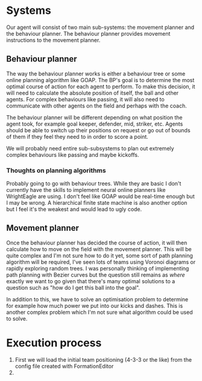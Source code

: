 # Systems

Our agent will consist of two main sub-systems: the movement planner and the behaviour planner. The behaviour planner
provides movement instructions to the movement planner.

## Behaviour planner
The way the behaviour planner works is either a behaviour tree or some online planning algorithm like GOAP.
The BP's goal is to determine the most optimal course of action for each agent to perform. To make this decision,
it will need to calculate the absolute position of itself, the ball and other agents. For complex behaviours like
passing, it will also need to communicate with other agents on the field and perhaps with the coach.

The behaviour planner will be different depending on what position the agent took, for example goal keeper, defender,
mid, striker, etc. Agents should be able to switch up their positions on request or go out of bounds of them if they
feel they need to in order to score a point.

We will probably need entire sub-subsystems to plan out extremely complex behaviours like passing and maybe kickoffs.

### Thoughts on planning algorithms
Probably going to go with behaviour trees. While they are basic I don't currently have the skills to implement
neural online planners like WrightEagle are using. I don't feel like GOAP would be real-time enough but I may be wrong.
A hierarchical finite state machine is also another option but I feel it's the weakest and would lead to ugly code.

## Movement planner
Once the behaviour planner has decided the course of action, it will then calculate how to move on the field with
the movement planner. This will be quite complex and I'm not sure how to do it yet, some sort of path planning
algorithm will be required, I've seen lots of teams using Voronoi diagrams or rapidly exploring random trees. I was
personally thinking of implementing path planning with Bezier curves but the question still remains as *where* exactly
we want to go given that there's many optimal solutions to a question such as "how do I get this ball into the goal".

In addition to this, we have to solve an optimisation problem to determine for example how much power we put into
our kicks and dashes. This is another complex problem which I'm not sure what algorithm could be used to solve.

# Execution process
1. First we will load the initial team positioning (4-3-3 or the like) from the config file created with FormationEditor
2. 
